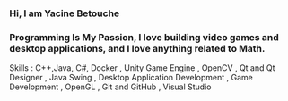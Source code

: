 ### Hi, I am Yacine Betouche 

### Programming Is My Passion, I love building video games and desktop applications, and I love anything related to Math.


Skills : C++,Java, C#, Docker
, Unity Game Engine
, OpenCV
, Qt and Qt Designer
, Java Swing
, Desktop Application Development
, Game Development
, OpenGL
, Git and GitHub
, Visual Studio
